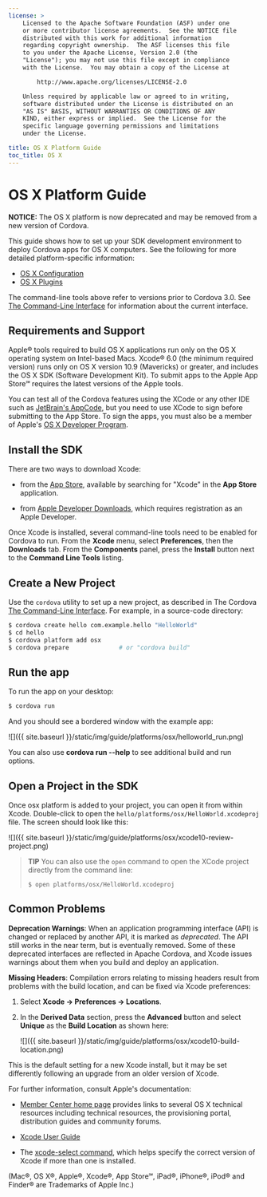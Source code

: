 ```yaml
---
license: >
    Licensed to the Apache Software Foundation (ASF) under one
    or more contributor license agreements.  See the NOTICE file
    distributed with this work for additional information
    regarding copyright ownership.  The ASF licenses this file
    to you under the Apache License, Version 2.0 (the
    "License"); you may not use this file except in compliance
    with the License.  You may obtain a copy of the License at

        http://www.apache.org/licenses/LICENSE-2.0

    Unless required by applicable law or agreed to in writing,
    software distributed under the License is distributed on an
    "AS IS" BASIS, WITHOUT WARRANTIES OR CONDITIONS OF ANY
    KIND, either express or implied.  See the License for the
    specific language governing permissions and limitations
    under the License.

title: OS X Platform Guide
toc_title: OS X
---
```


# OS X Platform Guide

**NOTICE:** The OS X platform is now deprecated and may be removed from a new version of Cordova.

This guide shows how to set up your SDK development environment to
deploy Cordova apps for OS X computers. See the
following for more detailed platform-specific information:

* [OS X Configuration](config.html)
* [OS X Plugins](plugin.html)

The command-line tools above refer to versions prior to Cordova 3.0.
See [The Command-Line Interface](../../cli/index.html) for information about the
current interface.

## Requirements and Support

Apple® tools required to build OS X applications run only on the OS X
operating system on Intel-based Macs. Xcode® 6.0 (the minimum required
version) runs only on OS X version 10.9 (Mavericks) or greater, and
includes the OS X SDK (Software Development Kit). To submit apps to
the Apple App Store℠ requires the latest versions of the Apple tools.

You can test all of the Cordova features using the XCode or any other
IDE such as [JetBrain's AppCode](https://www.jetbrains.com/objc/), but
you need to use XCode to sign before submitting to the
App Store. To sign the apps, you must also be a member of Apple's
[OS X Developer Program](https://developer.apple.com/osx/).

## Install the SDK

There are two ways to download Xcode:

* from the [App Store](https://itunes.apple.com/us/app/xcode/id497799835?mt=12),
  available by searching for "Xcode" in the __App Store__ application.

* from [Apple Developer Downloads](https://developer.apple.com/downloads/index.action),
  which requires registration as an Apple Developer.

Once Xcode is installed, several command-line tools need to be enabled
for Cordova to run. From the __Xcode__ menu, select __Preferences__,
then the __Downloads__ tab. From the __Components__ panel, press the
__Install__ button next to the __Command Line Tools__ listing.

## Create a New Project

Use the `cordova` utility to set up a new project, as described in The
Cordova [The Command-Line Interface](../../cli/index.html). For example, in a source-code directory:

```bash
$ cordova create hello com.example.hello "HelloWorld"
$ cd hello
$ cordova platform add osx
$ cordova prepare              # or "cordova build"
```

## Run the app

To run the app on your desktop:

```bash
$ cordova run
```

And you should see a bordered window with the example app:

![]({{ site.baseurl }}/static/img/guide/platforms/osx/helloworld_run.png)

You can also use __cordova run --help__ to see additional build and run
options.

## Open a Project in the SDK

Once osx platform is added to your project, you can open it from
within Xcode. Double-click to open the `hello/platforms/osx/HelloWorld.xcodeproj`
file. The screen should look like this:

![]({{ site.baseurl }}/static/img/guide/platforms/osx/xcode10-review-project.png)

> **TIP**
> You can also use the `open` command to open the XCode project directly
> from the command line:
> ```
> $ open platforms/osx/HelloWorld.xcodeproj
> ```

## Common Problems

__Deprecation Warnings__: When an application programming interface
(API) is changed or replaced by another API, it is marked as
_deprecated_.  The API still works in the near term, but is eventually
removed.  Some of these deprecated interfaces are reflected in Apache
Cordova, and Xcode issues warnings about them when you build and
deploy an application.

__Missing Headers__: Compilation errors relating to missing headers
result from problems with the build location, and can be fixed
via Xcode preferences:

1. Select __Xcode &rarr; Preferences &rarr; Locations__.

2. In the __Derived Data__ section, press the __Advanced__ button and
   select __Unique__ as the __Build Location__ as shown here:

   ![]({{ site.baseurl }}/static/img/guide/platforms/osx/xcode10-build-location.png)

This is the default setting for a new Xcode install, but it may be set
differently following an upgrade from an older version of Xcode.

For further information, consult Apple's documentation:

* [Member Center home page](https://developer.apple.com/membercenter/index.action)
   provides links to several OS X technical resources including
   technical resources, the provisioning portal, distribution guides
   and community forums.

* [Xcode User Guide](http://developer.apple.com/library/ios/#documentation/ToolsLanguages/Conceptual/Xcode4UserGuide/000-About_Xcode/about.html#//apple_ref/doc/uid/TP40010215)

* The [xcode-select command](http://developer.apple.com/library/mac/#documentation/Darwin/Reference/ManPages/man1/xcode-select.1.html),
  which helps specify the correct version of Xcode if more than one is installed.

(Mac®, OS X®, Apple®, Xcode®, App Store℠, iPad®, iPhone®, iPod® and  Finder® are Trademarks of Apple Inc.)

